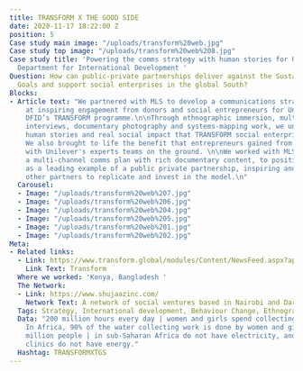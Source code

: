 ```yaml
---
title: TRANSFORM X THE GOOD SIDE
date: 2020-11-17 18:22:00 Z
position: 5
Case study main image: "/uploads/transform%20web.jpg"
Case study top image: "/uploads/transform%20web%208.jpg"
Case study title: 'Powering the comms strategy with human stories for Unilever and
  Department for International Development '
Question: How can public-private partnerships deliver against the Sustainable Development
  Goals and support social enterprises in the global South?
Blocks:
- Article text: "We partnered with MLS to develop a communications strategy aimed
    at inspiring engagement from donors and social entrepreneurs for Unilever and
    DFID’s TRANSFORM programme.\n\nThrough ethnographic immersion, multi-stakeholder
    interviews, documentary photography and systems-mapping work, we uncovered the
    human stories and real social impact that TRANSFORM social enterprises were making.
    We also brought to life the benefit that entrepreneurs gained from partnering
    with Unilever's experts teams on the ground. \n\nWe worked with MLS to populate
    a multi-channel comms plan with rich documentary content, to position TRANSFORM
    as a leading example of a public private partnership, inspiring and equipping
    other partners to replicate and invest in the model.\n"
  Carousel:
  - Image: "/uploads/transform%20web%207.jpg"
  - Image: "/uploads/transform%20web%206.jpg"
  - Image: "/uploads/transform%20web%204.jpg"
  - Image: "/uploads/transform%20web%205.jpg"
  - Image: "/uploads/transform%20web%201.jpg"
  - Image: "/uploads/transform%20web%202.jpg"
Meta:
- Related links:
  - Link: https://www.transform.global/modules/Content/NewsFeed.aspx?appid=2
    Link Text: Transform
  Where we worked: 'Kenya, Bangladesh '
  The Network:
  - Link: https://www.shujaazinc.com/
    Network Text: A network of social ventures based in Nairobi and Dar Es Salaam
  Tags: Strategy, International development, Behaviour Change, Ethnography, Qualitative
  Data: "200 million hours every day | women and girls spend collecting water globally.
    In Africa, 90% of the water collecting work is done by women and girls. \n\n570
    million people | in sub-Saharan Africa do not have electricity, and one in four
    clinics do not have energy."
  Hashtag: TRANSFORMXTGS
---
```


